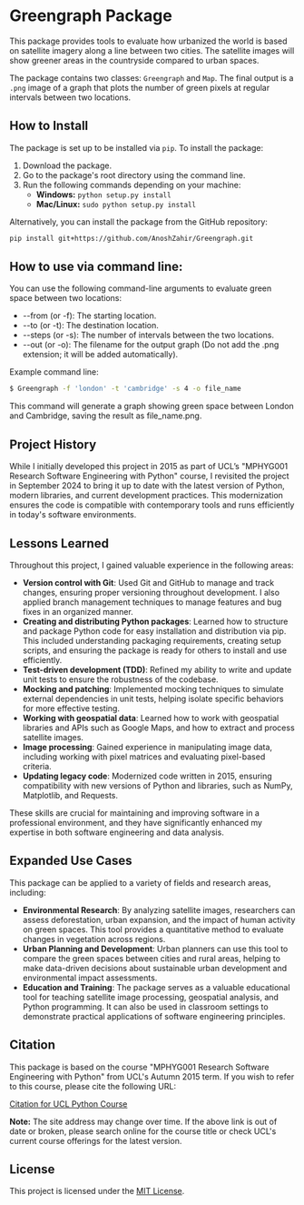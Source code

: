 # Greengraph Package

This package provides tools to evaluate how urbanized the world is based on satellite imagery along a line between two cities. The satellite images will show greener areas in the countryside compared to urban spaces.

The package contains two classes: `Greengraph` and `Map`. The final output is a `.png` image of a graph that plots the number of green pixels at regular intervals between two locations.

## How to Install

The package is set up to be installed via `pip`. To install the package:

1. Download the package.
2. Go to the package's root directory using the command line.
3. Run the following commands depending on your machine:
    - **Windows:** `python setup.py install`
    - **Mac/Linux:** `sudo python setup.py install`

Alternatively, you can install the package from the GitHub repository:

```bash
pip install git+https://github.com/AnoshZahir/Greengraph.git
```

## How to use via command line:

You can use the following command-line arguments to evaluate green space between two locations:

- --from (or -f): The starting location.
- --to (or -t): The destination location.
- --steps (or -s): The number of intervals between the two locations.
- --out (or -o): The filename for the output graph (Do not add the .png extension; it will be added automatically).

Example command line:
```bash 
$ Greengraph -f 'london' -t 'cambridge' -s 4 -o file_name
```
This command will generate a graph showing green space between London and Cambridge, saving the result as file_name.png.

## Project History
While I initially developed this project in 2015 as part of UCL’s "MPHYG001 Research Software Engineering with Python" course, I revisited the project in September 2024 to bring it up to date with the latest version of Python, modern libraries, and current development practices. This modernization ensures the code is compatible with contemporary tools and runs efficiently in today's software environments.

## Lessons Learned
Throughout this project, I gained valuable experience in the following areas:

- **Version control with Git**: Used Git and GitHub to manage and track changes, ensuring proper versioning throughout development. I also applied branch management techniques to manage features and bug fixes in an organized manner.
- **Creating and distributing Python packages**: Learned how to structure and package Python code for easy installation and distribution via pip. This included understanding packaging requirements, creating setup scripts, and ensuring the package is ready for others to install and use efficiently.
- **Test-driven development (TDD)**: Refined my ability to write and update unit tests to ensure the robustness of the codebase.
- **Mocking and patching**: Implemented mocking techniques to simulate external dependencies in unit tests, helping isolate specific behaviors for more effective testing.
- **Working with geospatial data**: Learned how to work with geospatial libraries and APIs such as Google Maps, and how to extract and process satellite images.
- **Image processing**: Gained experience in manipulating image data, including working with pixel matrices and evaluating pixel-based criteria.
- **Updating legacy code**: Modernized code written in 2015, ensuring compatibility with new versions of Python and libraries, such as NumPy, Matplotlib, and Requests.

These skills are crucial for maintaining and improving software in a professional environment, and they have significantly enhanced my expertise in both software engineering and data analysis.

## Expanded Use Cases
This package can be applied to a variety of fields and research areas, including:

- **Environmental Research**: By analyzing satellite images, researchers can assess deforestation, urban expansion, and the impact of human activity on green spaces. This tool provides a quantitative method to evaluate changes in vegetation across regions.
- **Urban Planning and Development**: Urban planners can use this tool to compare the green spaces between cities and rural areas, helping to make data-driven decisions about sustainable urban development and environmental impact assessments.
- **Education and Training**: The package serves as a valuable educational tool for teaching satellite image processing, geospatial analysis, and Python programming. It can also be used in classroom settings to demonstrate practical applications of software engineering principles.

## Citation
This package is based on the course "MPHYG001 Research Software Engineering with Python" from UCL's Autumn 2015 term. If you wish to refer to this course, please cite the following URL:

[Citation for UCL Python Course](http://development.rc.ucl.ac.uk/training/engineering)

**Note:** The site address may change over time. If the above link is out of date or broken, please search online for the course title or check UCL's current course offerings for the latest version.


## License
This project is licensed under the [MIT License](https://opensource.org/license/MIT).